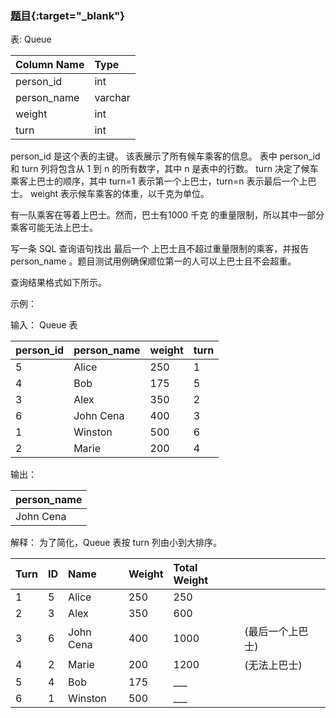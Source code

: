 ### [题目](https://leetcode.cn/problems/last-person-to-fit-in-the-bus/){:target="_blank"}

表: Queue

| Column Name | Type    |
|:------------|:--------|
| person_id   | int     |
| person_name | varchar |
| weight      | int     |
| turn        | int     |

person_id 是这个表的主键。
该表展示了所有候车乘客的信息。
表中 person_id 和 turn 列将包含从 1 到 n 的所有数字，其中 n 是表中的行数。
turn 决定了候车乘客上巴士的顺序，其中 turn=1 表示第一个上巴士，turn=n 表示最后一个上巴士。
weight 表示候车乘客的体重，以千克为单位。

有一队乘客在等着上巴士。然而，巴士有1000 千克 的重量限制，所以其中一部分乘客可能无法上巴士。

写一条 SQL 查询语句找出 最后一个 上巴士且不超过重量限制的乘客，并报告 person_name 。题目测试用例确保顺位第一的人可以上巴士且不会超重。

查询结果格式如下所示。

示例：

输入：
Queue 表

| person_id | person_name | weight | turn |
|:----------|:------------|:-------|:-----|
| 5         | Alice       | 250    | 1    |
| 4         | Bob         | 175    | 5    |
| 3         | Alex        | 350    | 2    |
| 6         | John Cena   | 400    | 3    |
| 1         | Winston     | 500    | 6    |
| 2         | Marie       | 200    | 4    |

输出：

| person_name |
|:------------|
| John Cena   |

解释：
为了简化，Queue 表按 turn 列由小到大排序。

| Turn | ID  | Name      | Weight | Total Weight |           |
|:-----|:----|:----------|:-------|:-------------|:----------|
| 1    | 5   | Alice     | 250    | 250          |           |
| 2    | 3   | Alex      | 350    | 600          |           |
| 3    | 6   | John Cena | 400    | 1000         | (最后一个上巴士) |
| 4    | 2   | Marie     | 200    | 1200         | (无法上巴士)   |
| 5    | 4   | Bob       | 175    | ___          |           |
| 6    | 1   | Winston   | 500    | ___          |           |
